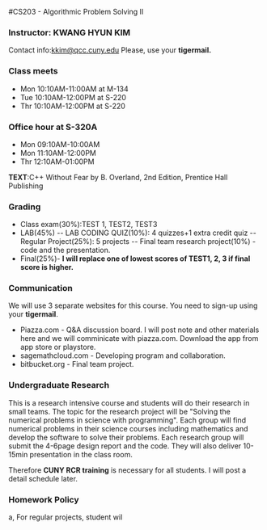 #CS203 - Algorithmic Problem Solving II

### Instructor: KWANG HYUN KIM
Contact info:kkim@qcc.cuny.edu
Please, use your **tigermail.**
### Class meets
- Mon 10:10AM-11:00AM at M-134
- Tue 10:10AM-12:00PM at S-220
- Thr 10:10AM-12:00PM at S-220

### Office hour at S-320A
- Mon 09:10AM-10:00AM
- Mon 11:10AM-12:00PM
- Thr 12:10AM-01:00PM

**TEXT**:C++ Without Fear by B. Overland, 2nd Edition, Prentice Hall Publishing
### Grading
- Class exam(30%):TEST 1, TEST2, TEST3
- LAB(45%)
 -- LAB CODING QUIZ(10%): 4 quizzes+1 extra credit quiz
 -- Regular Project(25%): 5 projects
 -- Final team research project(10%) - code and  the presentation.
- Final(25%)- **I will replace one of lowest scores of TEST1, 2, 3 if final score is higher.**

### Communication
We will use 3 separate websites for this course. You need to sign-up using your **tigermail**.
- Piazza.com - Q&A discussion board. I will post note and other materials here and we will comminicate with piazza.com. Download the app from app store or playstore.
- sagemathcloud.com - Developing program and collaboration.
- bitbucket.org - Final team project.
 
### Undergraduate Research

This is a research intensive course and students will do their research in small teams. The topic for the research project will be "Solving the numerical problems in science with programming". Each group will find numerical problems in their science courses including mathematics and develop the software to solve their problems. Each research group will submit the 4-6page design report and the code. They will also deliver 10-15min presentation in the class room.

Therefore **CUNY RCR training** is necessary for all students. I will post a detail schedule later.

### Homework Policy
a, For regular projects, student wil


